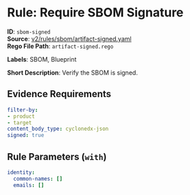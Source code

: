 # Rule: Require SBOM Signature

**ID**: `sbom-signed`  
**Source**: [v2/rules/sbom/artifact-signed.yaml](https://github.com/scribe-public/sample-policies/v2/rules/sbom/artifact-signed.yaml)  
**Rego File Path**: `artifact-signed.rego`  

**Labels**: SBOM, Blueprint

**Short Description**: Verify the SBOM is signed.

## Evidence Requirements

```yaml
filter-by:
- product
- target
content_body_type: cyclonedx-json
signed: true
```
## Rule Parameters (`with`)

```yaml
identity:
  common-names: []
  emails: []
```
